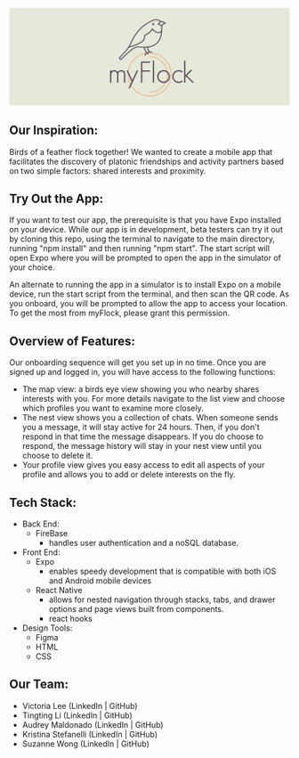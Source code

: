 ![cover for myFlock](assets/supplementary_images/cover.png)



## Our Inspiration:
Birds of a feather flock together! We wanted to create a mobile app that  facilitates the discovery of platonic friendships and activity partners based on two simple factors: shared interests and proximity.

## Try Out the App:
If you want to test our app, the prerequisite is that you have Expo installed on your device.
While our app is in development, beta testers can try it out by cloning this repo, using the terminal to navigate to the main directory, running "npm install" and then running "npm start". The start script will open Expo where you will be prompted to open the app in the simulator of your choice.

An alternate to running the app in a simulator is to install Expo on a mobile device, run the start script from the terminal, and then scan the QR code. As you onboard, you will be prompted to allow the app to access your location. To get the most from myFlock, please grant this permission.


## Overview of Features:

Our onboarding sequence will get you set up in no time. Once you are signed up and logged in, you will have access to the following functions:

- The map view: a birds eye view showing you who nearby shares interests with you. For more details navigate to the list view and choose which profiles you want to examine more closely.
- The nest view shows you a collection of chats. When someone sends you a message, it will stay active for 24 hours. Then, if you don't respond in that time the message disappears. If you do choose to respond, the message history will stay in your nest view until you choose to delete it.
- Your profile view gives you easy access to edit all aspects of your profile and allows you to add or delete interests on the fly.


## Tech Stack:

- Back End:
  - FireBase
    - handles user authentication and a noSQL database.
- Front End:
  - Expo
    - enables speedy development that is compatible with both iOS and Android mobile devices
  - React Native
    - allows for nested navigation through stacks, tabs, and drawer options and page views built from components.
    - react hooks
- Design Tools:
  - Figma
  - HTML
  - CSS

## Our Team:
 - Victoria Lee (LinkedIn | GitHub)
 - Tingting Li (LinkedIn | GitHub)
 - Audrey Maldonado (LinkedIn | GitHub)
 - Kristina Stefanelli (LinkedIn | GitHub)
 - Suzanne Wong (LinkedIn | GitHub)

